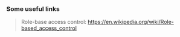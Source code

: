 ### Some useful links
> Role-base access control: https://en.wikipedia.org/wiki/Role-based_access_control